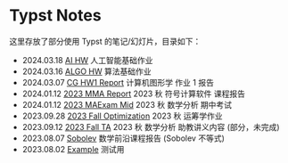 # Typst Notes

这里存放了部分使用 Typst 的笔记/幻灯片，目录如下：

- 2024.03.18 [AI HW](./ea2724-ai_hw/) 人工智能基础作业
- 2024.03.16 [ALGO HW](./7e1810-algo_hw/) 算法基础作业
- 2024.03.07 [CG HW1 Report](./1cc213-cg_hw1_report/) 计算机图形学 作业 1 报告
- 2024.01.12 [2023 MMA Report](./1e67fb-mma_final_report/) 2023 秋 符号计算软件 课程报告
- 2024.01.12 [2023 MAExam Mid](./eda4a9-math_analysis_mid_2023/) 2023 秋 数学分析 期中考试
- 2023.09.28 [2023 Fall Optimization](./333aba-optimization/) 2023 秋 运筹学作业
- 2023.09.12 [2023 Fall TA](./feebf7-2023_fall_TA/) 2023 秋 数学分析 助教讲义内容 (部分，未完成)
- 2023.08.07 [Sobolev](./b298e5-sobolev/) 数学前沿课程报告 (Sobolev 不等式)
- 2023.08.02 [Example](./1a79a4-example/) 测试用
